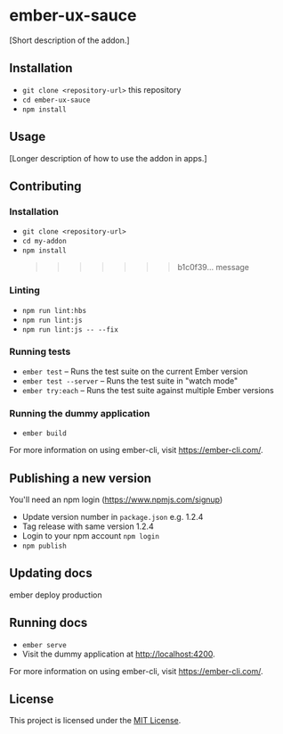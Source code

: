 # ember-ux-sauce

[Short description of the addon.]

## Installation

-   `git clone <repository-url>` this repository
-   `cd ember-ux-sauce`
-   `npm install`

## Usage

[Longer description of how to use the addon in apps.]

## Contributing

### Installation

-   `git clone <repository-url>`
-   `cd my-addon`
-   `npm install`
    > > > > > > > b1c0f39... message

### Linting

-   `npm run lint:hbs`
-   `npm run lint:js`
-   `npm run lint:js -- --fix`

### Running tests

-   `ember test` – Runs the test suite on the current Ember version
-   `ember test --server` – Runs the test suite in "watch mode"
-   `ember try:each` – Runs the test suite against multiple Ember versions

### Running the dummy application

-   `ember build`

For more information on using ember-cli, visit <https://ember-cli.com/>.

## Publishing a new version

You'll need an npm login (<https://www.npmjs.com/signup>)

-   Update version number in `package.json` e.g. 1.2.4
-   Tag release with same version 1.2.4
-   Login to your npm account `npm login`
-   `npm publish`

## Updating docs

  ember deploy production

## Running docs

-   `ember serve`
-   Visit the dummy application at <http://localhost:4200>.

For more information on using ember-cli, visit <https://ember-cli.com/>.

## License

This project is licensed under the [MIT License](LICENSE.md).
